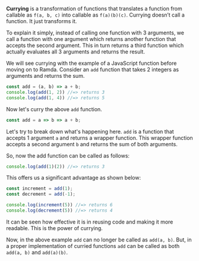 **Currying** is a transformation of functions that translates a function from callable as `f(a, b, c)` into callable as `f(a)(b)(c)`. Currying doesn’t call a function. It just transforms it.

To explain it simply, instead of calling one function with 3 arguments, we call a function with one argument which returns another function that accepts the second argument. This in turn returns a third function which actually evaluates all 3 arguments and returns the result.

We will see currying with the example of a JavaScript function before moving on to Ramda. Consider an `add` function that takes 2 integers as arguments and returns the sum.

```js
const add = (a, b) => a + b;
console.log(add(1, 2)) //=> returns 3
console.log(add(1, 4)) //=> returns 5
```

Now let's curry the above `add` function.
```js
const add = a => b => a + b;
```

Let's try to break down what's happening here. `add` is a function that accepts 1 argument `a` and returns a wrapper function. This wrapper function accepts a second argument `b` and returns the sum of both arguments.

So, now the add function can be called as follows:
```js
console.log(add(1)(2)) //=> returns 3
```

This offers us a significant advantage as shown below:
```js
const increment = add(1);
const decrement = add(-1);

console.log(increment(5)) //=> returns 6
console.log(decrement(5)) //=> returns 4
```

It can be seen how effective it is in reusing code and making it more readable. This is the power of currying.

Now, in the above example `add` can no longer be called as `add(a, b)`. But, in a proper implementation of curried functions `add` can be called as both `add(a, b)` and `add(a)(b)`.
